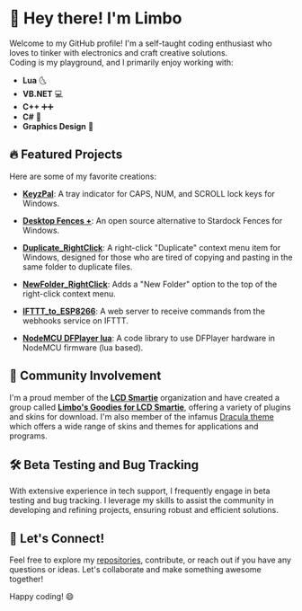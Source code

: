 # 👋 Hey there! I'm Limbo

Welcome to my GitHub profile! I'm a self-taught coding enthusiast who loves to tinker with electronics and craft creative solutions.<br> Coding is my playground, and I primarily enjoy working with:

- **Lua** 🌜
- **VB.NET** 💻
- **C++** ➕➕
- **C#** 💙
- **Graphics Design** 🎨

## 🔥 Featured Projects

Here are some of my favorite creations:

- **[KeyzPal](https://github.com/limbo666/KeyzPal)**: A tray indicator for CAPS, NUM, and SCROLL lock keys for Windows.

- **[Desktop Fences +](https://github.com/limbo666/DesktopFences)**: An open source alternative to Stardock Fences for Windows.
  
- **[Duplicate_RightClick](https://github.com/limbo666/Duplicate_RightClick)**: A right-click "Duplicate" context menu item for Windows, designed for those who are tired of copying and pasting in the same folder to duplicate files.

- **[NewFolder_RightClick](https://github.com/limbo666/NewFolder_RightClick)**: Adds a "New Folder" option to the top of the right-click context menu.

- **[IFTTT_to_ESP8266](https://github.com/limbo666/IFTTT_to_ESP8266)**: A web server to receive commands from the webhooks service on IFTTT.
  
- **[NodeMCU DFPlayer lua](https://github.com/limbo666/nodemcu-dfPlayer-lua-)**: A code library to use DFPlayer hardware in NodeMCU firmware (lua based).
  

## 🎉 Community Involvement

I'm a proud member of the **[LCD Smartie](https://github.com/LCD-Smartie/LCDSmartie)** organization and have created a group called **[Limbo's Goodies for LCD Smartie](https://github.com/Limbos-goodies-for-LCDSmartie)**, offering a variety of plugins and skins for download. I'm also member of the infamus [Dracula theme](https://github.com/dracula/dracula-theme) which offers a wide range of skins and themes for applications and programs.

## 🛠️ Beta Testing and Bug Tracking

With extensive experience in tech support, I frequently engage in beta testing and bug tracking. I leverage my skills to assist the community in developing and refining projects, ensuring robust and efficient solutions.

## 🌟 Let's Connect!

Feel free to explore my [repositories](https://github.com/limbo666?tab=repositories), contribute, or reach out if you have any questions or ideas. Let's collaborate and make something awesome together!

Happy coding! 😄

<!--
**limbo666/limbo666** is a ✨ _special_ ✨ repository because its `README.md` (this file) appears on your GitHub profile.

Here are some ideas to get you started:

- 🔭 I’m currently working on ...
- 🌱 I’m currently learning ...
- 👯 I’m looking to collaborate on ...
- 🤔 I’m looking for help with ...
- 💬 Ask me about ...
- 📫 How to reach me: ...
- 😄 Pronouns: ...
- ⚡ Fun fact: ...
-->
